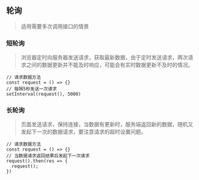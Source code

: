 ## 轮询
> 适用需要多次调用接口的情景

### 短轮询
> 浏览器定时向服务器发送请求，获取最新数据，由于定时发送请求，两次请求之间的数据更新并不能及时响应，可能会有实时数据更新不及时的情况。

```
// 请求数据方法
const request = () => {}
// 每隔5秒发送一次请求
setInterval(request(), 5000)
```
### 长轮询
> 页面发送请求，保持连接，当数据有更新时，服务端返回新的数据，随机又发起下一次的数据请求，要注意请求的超时设置问题。

```
// 请求数据方法
const request = () => {}
// 当数据请求返回结果后发起下一次请求
request().then(res => {
  request();
})
```